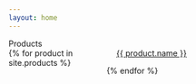 ```yaml
---
layout: home
---
```


<div class="separator">Products</div>

<div style="column-count: 3;">
  {% for product in site.products %}
    <a href="{{ product.website }}">
      <img src="/assets/products/{{ product.icon }}.png" alt="" />
      <p style="text-align: center;">{{ product.name }}</p>
    </a>
  {% endfor %}
</div>

<!-- <div class="separator">Values</div>

<dl>
  <dt>Open</dt>
  <dd>We’re always receptive to feedback and strive to be honest in everything we do.</dd>

  <dt>Quality</dt>
  <dd>We always aim to provide a high quality experience to our customers. There’s nothing we hate more than bad quality software.</dd>

  <dt>Educate</dt>
  <dd>A sea serpent.</dd>
</dl> -->
